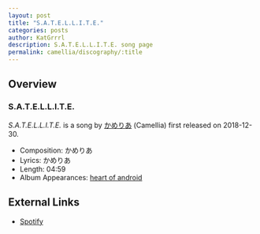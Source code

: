 ```yaml
---
layout: post
title: "S.A.T.E.L.L.I.T.E."
categories: posts
author: KatGrrrl
description: S.A.T.E.L.L.I.T.E. song page
permalink: camellia/discography/:title
---
```


## Overview

### S.A.T.E.L.L.I.T.E.

*S.A.T.E.L.L.I.T.E.* is a song by [かめりあ](/camellia) (Camellia) first released on 2018-12-30.

* Composition: かめりあ
* Lyrics: かめりあ
* Length: 04:59
* Album Appearances: [heart of android](<{% link postsInclude/_posts/camellia/albums/heart-of-android/2023-12-21-heart-of-android.md %}>)

## External Links

* [Spotify](https://open.spotify.com/track/75ghyQgayxbb7e6vw4DsRX?si=d156137eefc34724)
